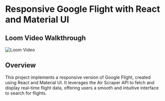# Responsive Google Flight with React and Material UI

## Loom Video Walkthrough

![Loom Video](https://www.loom.com/share/c8e9c40b8b944b8199ae9ee3df00bbbc?sid=bca45cba-3199-487f-a4b2-b1b2d0030186)

## Overview

This project implements a responsive version of Google Flight, created using React and Material UI. It leverages the Air Scraper API to fetch and display real-time flight data, offering users a smooth and intuitive interface to search for flights.

